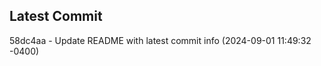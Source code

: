 
## Latest Commit
58dc4aa - Update README with latest commit info (2024-09-01 11:49:32 -0400) <Yunxi-Zhou>
